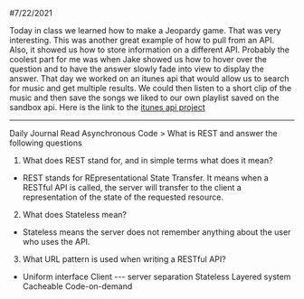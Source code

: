 #7/22/2021 

Today in class we learned how to make a Jeopardy game. That was very interesting. This was another great example of how to pull from an API. Also, it showed us how to store information on a different API. Probably the coolest part for me was when Jake showed us how to hover over the question and to have the answer slowly fade into view to display the answer. That day we worked on an itunes api that would allow us to search for music and get multiple results. We could then listen to a short clip of the music and then save the songs we liked to our own playlist saved on the sandbox api. Here is the link to the [itunes api project](https://chesterjgreen.github.io/Music-Is-Fun/)






---

Daily Journal
Read Asynchronous Code > What is REST and answer the following questions
1. What does REST stand for, and in simple terms what does it mean?
- REST stands for REpresentational State Transfer.
It means when a RESTful API is called, the server will transfer to the client a representation of the state of the requested resource.
2. What does Stateless mean?
- Stateless means the server does not remember anything about the user who uses the API.
3. What URL pattern is used when writing a RESTful API?
- Uniform interface
Client --- server separation
Stateless
Layered system
Cacheable
Code-on-demand